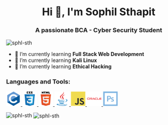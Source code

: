 <h1 align="center">Hi 👋, I'm Sophil Sthapit</h1>
<h3 align="center">A passionate BCA - Cyber Security Student</h3>

<p align="left"> <img src="https://komarev.com/ghpvc/?username=sphl-sth&label=Profile%20views&color=0e75b6&style=flat" alt="sphl-sth" /> </p>

- 🌱 I’m currently learning **Full Stack Web Development**
- 🌱 I’m currently learning **Kali Linux**
- 🌱 I’m currently learning **Ethical Hacking**


<p align="left">
</p>

<h3 align="left">Languages and Tools:</h3>
<p align="left"> <a href="https://www.cprogramming.com/" target="_blank" rel="noreferrer"> <img src="https://raw.githubusercontent.com/devicons/devicon/master/icons/c/c-original.svg" alt="c" width="40" height="40"/> </a> <a href="https://www.w3schools.com/css/" target="_blank" rel="noreferrer"> <img src="https://raw.githubusercontent.com/devicons/devicon/master/icons/css3/css3-original-wordmark.svg" alt="css3" width="40" height="40"/> </a> <a href="https://www.w3.org/html/" target="_blank" rel="noreferrer"> <img src="https://raw.githubusercontent.com/devicons/devicon/master/icons/html5/html5-original-wordmark.svg" alt="html5" width="40" height="40"/> </a> <a href="https://www.java.com" target="_blank" rel="noreferrer"> <img src="https://raw.githubusercontent.com/devicons/devicon/master/icons/java/java-original.svg" alt="java" width="40" height="40"/> </a> <a href="https://developer.mozilla.org/en-US/docs/Web/JavaScript" target="_blank" rel="noreferrer"> <img src="https://raw.githubusercontent.com/devicons/devicon/master/icons/javascript/javascript-original.svg" alt="javascript" width="40" height="40"/> </a> <a href="https://www.oracle.com/" target="_blank" rel="noreferrer"> <img src="https://raw.githubusercontent.com/devicons/devicon/master/icons/oracle/oracle-original.svg" alt="oracle" width="40" height="40"/> </a> <a href="https://www.photoshop.com/en" target="_blank" rel="noreferrer"> <img src="https://raw.githubusercontent.com/devicons/devicon/master/icons/photoshop/photoshop-line.svg" alt="photoshop" width="40" height="40"/> </a> </p>

<p><img align="left" src="https://github-readme-stats.vercel.app/api/top-langs?username=sphl-sth&show_icons=true&locale=en&layout=compact" alt="sphl-sth" /></p>

<p>&nbsp;<img align="center" src="https://github-readme-stats.vercel.app/api?username=sphl-sth&show_icons=true&locale=en" alt="sphl-sth" /></p>

